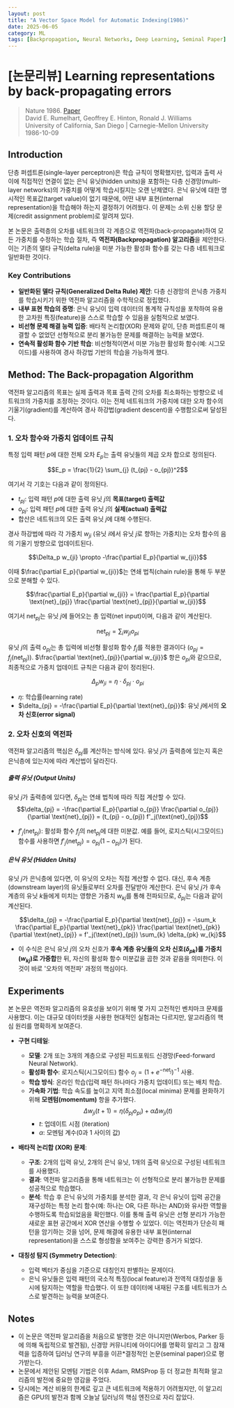 ```yaml
---
layout: post
title: "A Vector Space Model for Automatic Indexing(1986)"
date: 2025-06-05
category: ML
tags: [Backpropagation, Neural Networks, Deep Learning, Seminal Paper]
---
```

# [논문리뷰] Learning representations by back-propagating errors

> Nature 1986. [Paper](https://www.nature.com/articles/323533a0)  
> David E. Rumelhart, Geoffrey E. Hinton, Ronald J. Williams  
> University of California, San Diego | Carnegie-Mellon University  
> 1986-10-09

## Introduction
단층 퍼셉트론(single-layer perceptron)은 학습 규칙이 명확했지만, 입력과 출력 사이에 직접적인 연결이 없는 은닉 유닛(hidden units)을 포함하는 다층 신경망(multi-layer networks)의 가중치를 어떻게 학습시킬지는 오랜 난제였다. 은닉 유닛에 대한 명시적인 목표값(target value)이 없기 때문에, 어떤 내부 표현(internal representation)을 학습해야 하는지 결정하기 어려웠다. 이 문제는 소위 신용 할당 문제(credit assignment problem)로 알려져 있다.

본 논문은 출력층의 오차를 네트워크의 각 계층으로 역전파(back-propagate)하여 모든 가중치를 수정하는 학습 절차, 즉 **역전파(Backpropagation) 알고리즘**을 제안한다. 이는 기존의 델타 규칙(delta rule)을 미분 가능한 활성화 함수를 갖는 다층 네트워크로 일반화한 것이다.

### **Key Contributions**

* **일반화된 델타 규칙(Generalized Delta Rule) 제안**: 다층 신경망의 은닉층 가중치를 학습시키기 위한 역전파 알고리즘을 수학적으로 정립했다.
* **내부 표현 학습의 증명**: 은닉 유닛이 입력 데이터의 통계적 규칙성을 포착하여 유용한 고차원 특징(feature)을 스스로 학습할 수 있음을 실험적으로 보였다.
* **비선형 문제 해결 능력 입증**: 배타적 논리합(XOR) 문제와 같이, 단층 퍼셉트론이 해결할 수 없었던 선형적으로 분리 불가능한 문제를 해결하는 능력을 보였다.
* **연속적 활성화 함수 기반 학습**: 비선형적이면서 미분 가능한 활성화 함수(예: 시그모이드)를 사용하여 경사 하강법 기반의 학습을 가능하게 했다.

## Method: The Back-propagation Algorithm

역전파 알고리즘의 목표는 실제 출력과 목표 출력 간의 오차를 최소화하는 방향으로 네트워크의 가중치를 조정하는 것이다. 이는 전체 네트워크의 가중치에 대한 오차 함수의 기울기(gradient)를 계산하여 경사 하강법(gradient descent)을 수행함으로써 달성된다.

### 1. 오차 함수와 가중치 업데이트 규칙

특정 입력 패턴 $p$에 대한 전체 오차 $E_p$는 출력 유닛들의 제곱 오차 합으로 정의된다.

$$E_p = \frac{1}{2} \sum_{j} (t_{pj} - o_{pj})^2$$

여기서 각 기호는 다음과 같이 정의된다.
- $t_{pj}$: 입력 패턴 $p$에 대한 출력 유닛 $j$의 **목표(target) 출력값**
- $o_{pj}$: 입력 패턴 $p$에 대한 출력 유닛 $j$의 **실제(actual) 출력값**
- 합산은 네트워크의 모든 출력 유닛 $j$에 대해 수행된다.

경사 하강법에 따라 각 가중치 $w_{ji}$ (유닛 $i$에서 유닛 $j$로 향하는 가중치)는 오차 함수의 음의 기울기 방향으로 업데이트된다.

$$\Delta_p w_{ji} \propto -\frac{\partial E_p}{\partial w_{ji}}$$

이때 $\frac{\partial E_p}{\partial w_{ji}}$는 연쇄 법칙(chain rule)을 통해 두 부분으로 분해할 수 있다.

$$\frac{\partial E_p}{\partial w_{ji}} = \frac{\partial E_p}{\partial \text{net}_{pj}} \frac{\partial \text{net}_{pj}}{\partial w_{ji}}$$

여기서 $\text{net}_{pj}$는 유닛 $j$에 들어오는 총 입력(net input)이며, 다음과 같이 계산된다.

$$\text{net}_{pj} = \sum_{i} w_{ji} o_{pi}$$

유닛 $j$의 출력 $o_{pj}$는 총 입력에 비선형 활성화 함수 $f_j$를 적용한 결과이다 ($o_{pj} = f_j(\text{net}_{pj})$).
$\frac{\partial \text{net}_{pj}}{\partial w_{ji}}$ 항은 $o_{pi}$와 같으므로, 최종적으로 가중치 업데이트 규칙은 다음과 같이 정리된다.

$$\Delta_p w_{ji} = \eta \cdot \delta_{pj} \cdot o_{pi}$$

- $\eta$: 학습률(learning rate)
- $\delta_{pj} = -\frac{\partial E_p}{\partial \text{net}_{pj}}$: 유닛 $j$에서의 **오차 신호(error signal)**

### 2. 오차 신호의 역전파

역전파 알고리즘의 핵심은 $\delta_{pj}$를 계산하는 방식에 있다. 유닛 $j$가 출력층에 있는지 혹은 은닉층에 있는지에 따라 계산법이 달라진다.

##### 출력 유닛 (Output Units)

유닛 $j$가 출력층에 있다면, $\delta_{pj}$는 연쇄 법칙에 따라 직접 계산할 수 있다.
$$\delta_{pj} = -\frac{\partial E_p}{\partial o_{pj}} \frac{\partial o_{pj}}{\partial \text{net}_{pj}} = (t_{pj} - o_{pj}) f'_j(\text{net}_{pj})$$
- $f'_j(\text{net}_{pj})$: 활성화 함수 $f_j$의 $\text{net}_{pj}$에 대한 미분값. 예를 들어, 로지스틱(시그모이드) 함수를 사용하면 $f'_j(\text{net}_{pj}) = o_{pj}(1-o_{pj})$가 된다.

##### 은닉 유닛 (Hidden Units)

유닛 $j$가 은닉층에 있다면, 이 유닛의 오차는 직접 계산할 수 없다. 대신, 후속 계층(downstream layer)의 유닛들로부터 오차를 전달받아 계산한다. 은닉 유닛 $j$가 후속 계층의 유닛 $k$들에게 미치는 영향은 가중치 $w_{kj}$를 통해 전파되므로, $\delta_{pj}$는 다음과 같이 계산된다.

$$\delta_{pj} = -\frac{\partial E_p}{\partial \text{net}_{pj}} = -\sum_k \frac{\partial E_p}{\partial \text{net}_{pk}} \frac{\partial \text{net}_{pk}}{\partial \text{net}_{pj}} = f'_j(\text{net}_{pj}) \sum_{k} \delta_{pk} w_{kj}$$

- 이 수식은 은닉 유닛 $j$의 오차 신호가 **후속 계층 유닛들의 오차 신호($\delta_{pk}$)를 가중치($w_{kj}$)로 가중합**한 뒤, 자신의 활성화 함수 미분값을 곱한 것과 같음을 의미한다. 이것이 바로 '오차의 역전파' 과정의 핵심이다.


## Experiments

본 논문은 역전파 알고리즘의 유효성을 보이기 위해 몇 가지 고전적인 벤치마크 문제를 사용했다. 이는 대규모 데이터셋을 사용한 현대적인 실험과는 다르지만, 알고리즘의 핵심 원리를 명확하게 보여준다.

* **구현 디테일**:
    * **모델**: 2개 또는 3개의 계층으로 구성된 피드포워드 신경망(Feed-forward Neural Network).
    * **활성화 함수**: 로지스틱(시그모이드) 함수 $o_j = (1 + e^{-\text{net}_j})^{-1}$ 사용.
    * **학습 방식**: 온라인 학습(입력 패턴 하나마다 가중치 업데이트) 또는 배치 학습.
    * **가속화 기법**: 학습 속도를 높이고 지역 최소점(local minima) 문제를 완화하기 위해 **모멘텀(momentum)** 항을 추가했다.
        $$\Delta w_{ji}(t+1) = \eta (\delta_{pj} o_{pi}) + \alpha \Delta w_{ji}(t)$$
        - $t$: 업데이트 시점 (iteration)
        - $\alpha$: 모멘텀 계수(0과 1 사이의 값)

* **배타적 논리합 (XOR) 문제**:
    * **구조**: 2개의 입력 유닛, 2개의 은닉 유닛, 1개의 출력 유닛으로 구성된 네트워크를 사용했다.
    * **결과**: 역전파 알고리즘을 통해 네트워크는 이 선형적으로 분리 불가능한 문제를 성공적으로 학습했다.
    * **분석**: 학습 후 은닉 유닛의 가중치를 분석한 결과, 각 은닉 유닛이 입력 공간을 재구성하는 특정 논리 함수(예: 하나는 OR, 다른 하나는 AND)와 유사한 역할을 수행하도록 학습되었음을 확인했다. 이를 통해 출력 유닛은 선형 분리가 가능한 새로운 표현 공간에서 XOR 연산을 수행할 수 있었다. 이는 역전파가 단순히 패턴을 암기하는 것을 넘어, 문제 해결에 유용한 내부 표현(internal representation)을 스스로 형성함을 보여주는 강력한 증거가 되었다.



* **대칭성 탐지 (Symmetry Detection)**:
    * 입력 벡터가 중심을 기준으로 대칭인지 판별하는 문제이다.
    * 은닉 유닛들은 입력 패턴의 국소적 특징(local feature)과 전역적 대칭성을 동시에 탐지하는 역할을 학습했다. 이 또한 데이터에 내재된 구조를 네트워크가 스스로 발견하는 능력을 보여준다.

## Notes

- 이 논문은 역전파 알고리즘을 처음으로 발명한 것은 아니지만(Werbos, Parker 등에 의해 독립적으로 발견됨), 신경망 커뮤니티에 아이디어를 명확히 알리고 그 잠재력을 입증하여 딥러닝 연구의 부흥을 이끈*결정적인 논문(seminal paper)으로 평가받는다.
- 논문에서 제안된 모멘텀 기법은 이후 Adam, RMSProp 등 더 정교한 최적화 알고리즘의 발전에 중요한 영감을 주었다.
- 당시에는 계산 비용의 한계로 깊고 큰 네트워크에 적용하기 어려웠지만, 이 알고리즘은 GPU의 발전과 함께 오늘날 딥러닝의 핵심 엔진으로 자리 잡았다.

